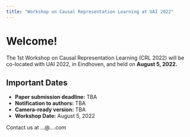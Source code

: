```yaml
---
title: "Workshop on Causal Representation Learning at UAI 2022"
---
```


# Welcome!

The 1st Workshop on Causal Representation Learning (CRL 2022) will be co-located with UAI 2022, in Eindhoven, and held on **August 5, 2022.**


## Important Dates

* **Paper submission deadline:** TBA
* **Notification to authors:** TBA
* **Camera-ready version:** TBA
* **Workshop Date:** August 5, 2022

Contact us at ...@....com